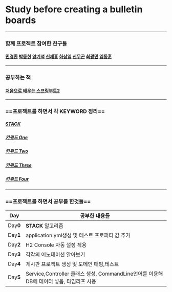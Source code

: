 # Study before creating a bulletin boards
---
### 함께 프로젝트 참여한 친구들
####
####  [민경환](https://github.com/ber01) [박동현](https://github.com/pdh6547) [양기석](https://github.com/yks095) [신재홍](https://github.com/woghd9072) [하상엽](https://github.com/hagome0) [신무곤](https://github.com/mkshin96) [최광민](https://github.com/rhkd4560) [임동훈](https://github.com/dongh9508)
---
###  공부하는 책
####
#### [처음으로 배우는 스프링부트2](http://www.hanbit.co.kr/store/books/look.php?p_code=B4458049183)
---
### ==프로젝트를 하면서 각 KEYWORD 정리==

##### **[STACK](https://github.com/etg6550/2019WinterProject/tree/master/Day1)**
##### **[키워드 One](https://github.com/etg6550/2019WinterProject/tree/master/Day5)**
##### **[키워드 Two](https://github.com/etg6550/2019WinterProject/tree/master/Day2)**
##### **[키워드 Three](https://github.com/etg6550/2019WinterProject/tree/master/Day3)**
##### **[키워드 Four](https://github.com/etg6550/2019WinterProject/tree/master/Day4)**
---
### ==프로젝트를 하면서 공부를 한것들==
|Day|공부한 내용들|
|---|------------ |
|Day**0**| **STACK** 알고리즘 |
|Day**1**| application.yml생성 및 테스트 프로퍼티 값 추가 |
|Day**2**| H2 Console 자동 설정 적용|
|Day**3**| 각각의 어노테이션 알아보기|
|Day**4**| 게시판 프로젝트 생성 및 도메인 매핑,테스트|
|Day**5**| Service,Controller 클래스 생성, CommandLine언어를 이용해 DB에 데이터 넣음, 타임리프 사용|
